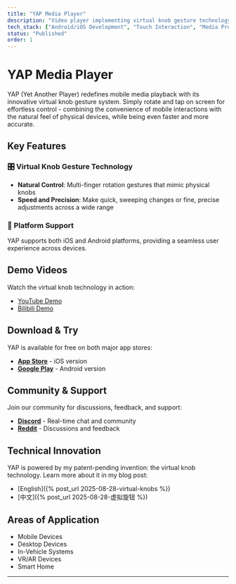 ```yaml
---
title: "YAP Media Player"
description: "Video player implementing virtual knob gesture technology"
tech_stack: ["Android/iOS Development", "Touch Interaction", "Media Processing"]
status: "Published"
order: 1
---
```


# YAP Media Player

YAP (Yet Another Player) redefines mobile media playback with its innovative virtual knob gesture system. Simply rotate and tap on screen for effortless control - combining the convenience of mobile interactions with the natural feel of physical devices, while being even faster and more accurate.

## Key Features

### 🎛️ Virtual Knob Gesture Technology
- **Natural Control**: Multi-finger rotation gestures that mimic physical knobs
- **Speed and Precision**: Make quick, sweeping changes or fine, precise adjustments across a wide range

### 📱 Platform Support
YAP supports both iOS and Android platforms, providing a seamless user experience across devices.

## Demo Videos

Watch the virtual knob technology in action:

- [YouTube Demo](https://youtu.be/kncUSeDiOe8)
- [Bilibili Demo](https://www.bilibili.com/video/BV1iYeeztECf)

## Download & Try

YAP is available for free on both major app stores:

- **[App Store](https://apps.apple.com/app/y-a-p/id6744711983)** - iOS version
- **[Google Play](https://play.google.com/store/apps/details?id=ex3.yap)** - Android version

## Community & Support

Join our community for discussions, feedback, and support:

- **[Discord](https://discord.gg/PKAV7X9E)** - Real-time chat and community
- **[Reddit](https://www.reddit.com/r/YetAnotherPlayer)** - Discussions and feedback

## Technical Innovation
YAP is powered by my patent-pending invention: the virtual knob technology. Learn more about it in my blog post:
- [English]({% post_url 2025-08-28-virtual-knobs %})
- [中文]({% post_url 2025-08-28-虚拟旋钮 %})


## Areas of Application
- Mobile Devices
- Desktop Devices
- In-Vehicle Systems
- VR/AR Devices
- Smart Home

---
